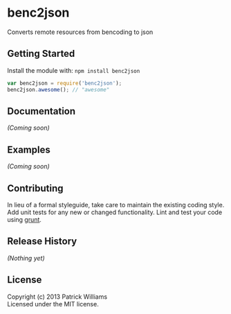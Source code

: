 # benc2json

Converts remote resources from bencoding to json

## Getting Started
Install the module with: `npm install benc2json`

```javascript
var benc2json = require('benc2json');
benc2json.awesome(); // "awesome"
```

## Documentation
_(Coming soon)_

## Examples
_(Coming soon)_

## Contributing
In lieu of a formal styleguide, take care to maintain the existing coding style. Add unit tests for any new or changed functionality. Lint and test your code using [grunt](https://github.com/gruntjs/grunt).

## Release History
_(Nothing yet)_

## License
Copyright (c) 2013 Patrick Williams  
Licensed under the MIT license.
